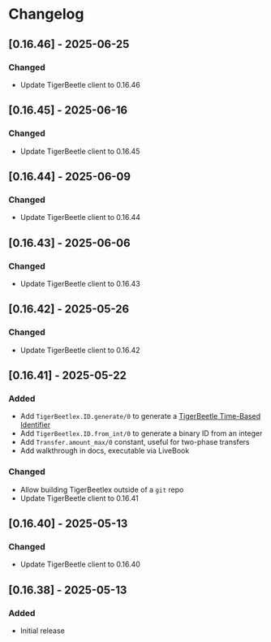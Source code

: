 # Changelog

## [0.16.46] - 2025-06-25

### Changed

- Update TigerBeetle client to 0.16.46

## [0.16.45] - 2025-06-16

### Changed

- Update TigerBeetle client to 0.16.45

## [0.16.44] - 2025-06-09

### Changed

- Update TigerBeetle client to 0.16.44

## [0.16.43] - 2025-06-06

### Changed

- Update TigerBeetle client to 0.16.43

## [0.16.42] - 2025-05-26

### Changed

- Update TigerBeetle client to 0.16.42

## [0.16.41] - 2025-05-22

### Added

- Add `TigerBeetlex.ID.generate/0` to generate a [TigerBeetle Time-Based Identifier](https://docs.tigerbeetle.com/coding/data-modeling/#tigerbeetle-time-based-identifiers-recommended)
- Add `TigerBeetlex.ID.from_int/0` to generate a binary ID from an integer
- Add `Transfer.amount_max/0` constant, useful for two-phase transfers
- Add walkthrough in docs, executable via LiveBook

### Changed

- Allow building TigerBeetlex outside of a `git` repo
- Update TigerBeetle client to 0.16.41

## [0.16.40] - 2025-05-13

### Changed

- Update TigerBeetle client to 0.16.40

## [0.16.38] - 2025-05-13

### Added

- Initial release
